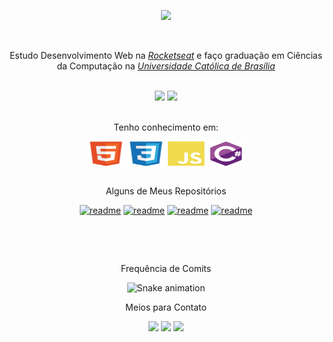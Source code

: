 <p align='center'>
  <img src='https://readme-typing-svg.herokuapp.com?size=35&duration=5500&color=#2f154c&background=000000&center=verdadeiro&vCenter=verdadeiro&width=600&height=60&lines=Ola!+Me+chamo+Gabriel+Duque;Seja+Bem+Vindo+ao+meu+Github!!!)](https://git.io/typing-svg'/>
</p><br>

<div>
  <p align="center">Estudo Desenvolvimento Web na <a href="https://www.rocketseat.com.br/"><i>Rocketseat</i></a> e faço graduação em Ciências da Computação na <a href="https://ucb.catolica.edu.br/portal/"><i>Universidade Católica de Brasília</i></a></p><br>
 </div>
    
<div align="center">
  <img height="160em" src="https://github-readme-stats.vercel.app/api?username=GDuquee&show_icons=true&theme=midnight-purple&include_all_commits=true&count_private=true"/>
  <img height="160em" src="https://github-readme-stats.vercel.app/api/top-langs/?username=GDuquee&layout=compact&langs_count=7&theme=midnight-purple"/>
</div>
  
<div align="center" valign="top"><br>
  <p>Tenho conhecimento em:</p>
  <img align="center" alt="icon-HTML" height="40" width="60" src="https://raw.githubusercontent.com/devicons/devicon/master/icons/html5/html5-original.svg">
  <img align="center" alt="icon-CSS" height="40" width="60" src="https://raw.githubusercontent.com/devicons/devicon/master/icons/css3/css3-original.svg">
  <img align="center" alt="icon-Js" height="40" width="60" src="https://raw.githubusercontent.com/devicons/devicon/master/icons/javascript/javascript-plain.svg">
  <img align="center" alt="icon-Csharp" height="40" width="60" src="https://raw.githubusercontent.com/devicons/devicon/master/icons/csharp/csharp-original.svg">
</div><br>
  
   <p align="center">Alguns de Meus Repositórios</p>
  
  <div align="center">
  
[![readme](https://github-readme-stats.vercel.app/api/pin/?username=GDuquee&repo=Site-Veterinaria&theme=midnight-purple)](https://github.com/GDuquee/Site-Veterinaria)
[![readme](https://github-readme-stats.vercel.app/api/pin/?username=GDuquee&repo=Projeto-Cinema&theme=midnight-purple)](https://github.com/GDuquee/Projeto-Cinema)
[![readme](https://github-readme-stats.vercel.app/api/pin/?username=GDuquee&repo=Projeto-Vacina&theme=midnight-purple)](https://github.com/GDuquee/Projeto-Vacina) 
[![readme](https://github-readme-stats.vercel.app/api/pin/?username=GDuquee&repo=Projeto-Salumar&theme=midnight-purple)](https://github.com/GDuquee/Projeto-Salumar) 
</div><br>
  
<div align="center"> 
  
  <br><p align="center">Frequência de Comits</p>
  
  ![Snake animation](https://github.com/GDuquee/GDuquee/blob/output/github-contribution-grid-snake.svg)
  
  <p>Meios para Contato</p>
  <a href="tel:+55 (61)99866-2512" target="_blank"><img src="https://img.shields.io/badge/WhatsApp-25D366?style=for-the-badge&logo=whatsapp&logoColor=white" target="_blank"></a>
  <a href ="mailto:duquegabriel777@gmail.com"><img src="https://img.shields.io/badge/-Gmail-%23333?style=for-the-badge&logo=gmail&logoColor=white" target="_blank"></a>
  <a href="https://www.linkedin.com/in/gabriel-duque-da-silva-9a425722b/" target="_blank"><img src="https://img.shields.io/badge/-LinkedIn-%230077B5?style=for-the-badge&logo=linkedin&logoColor=white" target="_blank"></a>
  
</div>



